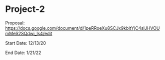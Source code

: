 # Project-2

Proposal: https://docs.google.com/document/d/1peRRoeXu8SCJx9kbitYjC4slJHVOUmMeS2SQdwi_ls4/edit

Start Date: 12/13/20

End Date: 1/21/22
